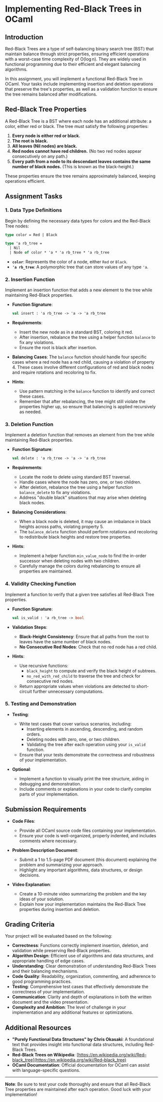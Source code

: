 # Implementing Red-Black Trees in OCaml

## Introduction

Red-Black Trees are a type of self-balancing binary search tree (BST) that maintain balance through strict properties, ensuring efficient operations with a worst-case time complexity of O(log n). They are widely used in functional programming due to their efficient and elegant balancing algorithms.

In this assignment, you will implement a functional Red-Black Tree in OCaml. Your tasks include implementing insertion and deletion operations that preserve the tree's properties, as well as a validation function to ensure the tree remains balanced after modifications.

## Red-Black Tree Properties

A Red-Black Tree is a BST where each node has an additional attribute: a color, either red or black. The tree must satisfy the following properties:

1. **Every node is either red or black.**
2. **The root is black.**
3. **All leaves (Nil nodes) are black.**
4. **Red nodes cannot have red children.** (No two red nodes appear consecutively on any path.)
5. **Every path from a node to its descendant leaves contains the same number of black nodes.** (This is known as the black-height.)

These properties ensure the tree remains approximately balanced, keeping operations efficient.

## Assignment Tasks

### 1. Data Type Definitions

Begin by defining the necessary data types for colors and the Red-Black Tree nodes:

```ocaml
type color = Red | Black

type 'a rb_tree =
  | Nil
  | Node of color * 'a * 'a rb_tree * 'a rb_tree
```

- **`color`**: Represents the color of a node, either `Red` or `Black`.
- **`'a rb_tree`**: A polymorphic tree that can store values of any type `'a`.

### 2. Insertion Function

Implement an insertion function that adds a new element to the tree while maintaining Red-Black properties.

- **Function Signature**:

  ```ocaml
  val insert : 'a rb_tree -> 'a -> 'a rb_tree
  ```

- **Requirements**:
  - Insert the new node as in a standard BST, coloring it red.
  - After insertion, rebalance the tree using a helper function `balance` to fix any violations.
  - Ensure the root is black after insertion.

- **Balancing Cases**:
  The `balance` function should handle four specific cases where a red node has a red child, causing a violation of property 4. These cases involve different configurations of red and black nodes and require rotations and recoloring to fix.

- **Hints**:
  - Use pattern matching in the `balance` function to identify and correct these cases.
  - Remember that after rebalancing, the tree might still violate the properties higher up, so ensure that balancing is applied recursively as needed.

### 3. Deletion Function

Implement a deletion function that removes an element from the tree while maintaining Red-Black properties.

- **Function Signature**:

  ```ocaml
  val delete : 'a rb_tree -> 'a -> 'a rb_tree
  ```

- **Requirements**:
  - Locate the node to delete using standard BST traversal.
  - Handle cases where the node has zero, one, or two children.
  - After deletion, rebalance the tree using a helper function `balance_delete` to fix any violations.
  - Address "double black" situations that may arise when deleting black nodes.

- **Balancing Considerations**:
  - When a black node is deleted, it may cause an imbalance in black heights across paths, violating property 5.
  - The `balance_delete` function should perform rotations and recoloring to redistribute black heights and restore tree properties.

- **Hints**:
  - Implement a helper function `min_value_node` to find the in-order successor when deleting nodes with two children.
  - Carefully manage the colors during rebalancing to ensure all properties are maintained.

### 4. Validity Checking Function

Implement a function to verify that a given tree satisfies all Red-Black Tree properties.

- **Function Signature**:

  ```ocaml
  val is_valid : 'a rb_tree -> bool
  ```

- **Validation Steps**:
  - **Black-Height Consistency**: Ensure that all paths from the root to leaves have the same number of black nodes.
  - **No Consecutive Red Nodes**: Check that no red node has a red child.

- **Hints**:
  - Use recursive functions:
    - `black_height` to compute and verify the black height of subtrees.
    - `no_red_with_red_child` to traverse the tree and check for consecutive red nodes.
  - Return appropriate values when violations are detected to short-circuit further unnecessary computations.

### 5. Testing and Demonstration

- **Testing**:
  - Write test cases that cover various scenarios, including:
    - Inserting elements in ascending, descending, and random orders.
    - Deleting nodes with zero, one, or two children.
    - Validating the tree after each operation using your `is_valid` function.
  - Ensure that your tests demonstrate the correctness and robustness of your implementation.

- **Optional**:
  - Implement a function to visually print the tree structure, aiding in debugging and demonstration.
  - Include comments or explanations in your code to clarify complex parts of your implementation.

## Submission Requirements

- **Code Files**:
  - Provide all OCaml source code files containing your implementation.
  - Ensure your code is well-organized, properly indented, and includes comments where necessary.

- **Problem Description Document**:
  - Submit a 1 to 1.5-page PDF document (this document) explaining the problem and summarizing your approach.
  - Highlight any important algorithms, data structures, or design decisions.

- **Video Explanation**:
  - Create a 10-minute video summarizing the problem and the key ideas of your solution.
  - Explain how your implementation maintains the Red-Black Tree properties during insertion and deletion.

## Grading Criteria

Your project will be evaluated based on the following:

- **Correctness**: Functions correctly implement insertion, deletion, and validation while preserving Red-Black properties.
- **Algorithm Design**: Efficient use of algorithms and data structures, and appropriate handling of edge cases.
- **Understanding**: Clear demonstration of understanding Red-Black Trees and their balancing mechanisms.
- **Code Quality**: Readability, organization, commenting, and adherence to good programming practices.
- **Testing**: Comprehensive test cases that effectively demonstrate the correctness of your implementation.
- **Communication**: Clarity and depth of explanations in both the written document and the video presentation.
- **Complexity and Ambition**: The level of challenge in your implementation and any additional features or optimizations.

## Additional Resources

- **"Purely Functional Data Structures" by Chris Okasaki**: A foundational text that provides insight into functional data structures, including Red-Black Trees.
- **Red-Black Trees on Wikipedia**: [https://en.wikipedia.org/wiki/Red–black_tree](https://en.wikipedia.org/wiki/Red–black_tree)
- **OCaml Documentation**: Official documentation for OCaml can assist with language-specific questions.

---

**Note**: Be sure to test your code thoroughly and ensure that all Red-Black Tree properties are maintained after each operation. Good luck with your implementation!
